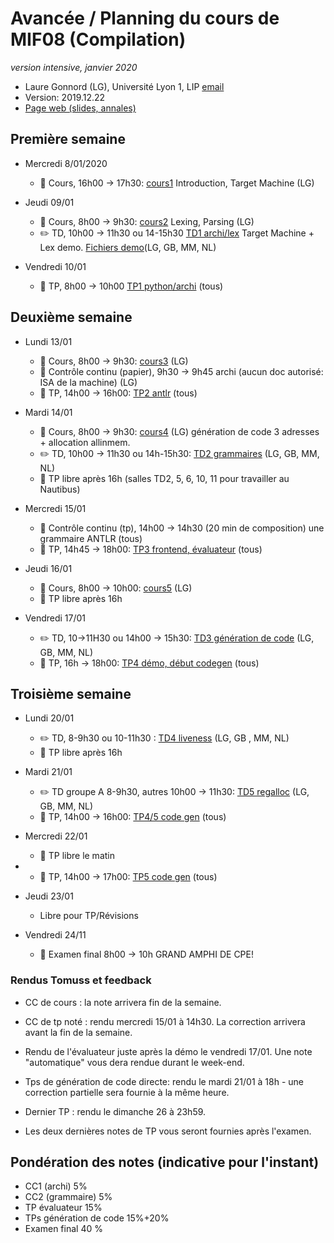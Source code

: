 # Avancée / Planning du cours de MIF08 (Compilation)
_version intensive, janvier 2020_

  * Laure Gonnord (LG), Université Lyon 1, LIP [email](mailto:laure.gonnord@univ-lyon1.fr)
  * Version: 2019.12.22
  * [Page web (slides, annales)](https://compil-lyon.gitlabpages.inria.fr/compil-lyon/)

## Première semaine

  - Mercredi 8/01/2020
     - :book: Cours, 16h00 -> 17h30:
       [cours1](https://compil-lyon.gitlabpages.inria.fr/compil-lyon/MIF081920_Lyon1/mif08_all_slides4p.pdf)
       Introduction, Target Machine (LG)
 
  - Jeudi 09/01
     - :book: Cours, 8h00 -> 9h30:
       [cours2](https://compil-lyon.gitlabpages.inria.fr/compil-lyon/MIF081920_Lyon1/mif08_all_slides4p.pdf)
       Lexing, Parsing (LG)
	 - :pencil2: TD, 10h00 -> 11h30 ou 14-15h30 [TD1
       archi/lex](https://compil-lyon.gitlabpages.inria.fr/compil-lyon/MIF081920_Lyon1/mif08_td1.pdf)
       Target Machine + Lex demo. [Fichiers
       demo](https://compil-lyon.gitlabpages.inria.fr/compil-lyon/MIF081920_Lyon1/ANTLR-demolex.tgz)(LG,
       GB, MM, NL)
   
  - Vendredi 10/01
	 - :hammer: TP, 8h00 -> 10h00 [TP1 python/archi](https://compil-lyon.gitlabpages.inria.fr/compil-lyon/MIF081920_Lyon1/mif08_tp1.pdf) (tous)

## Deuxième semaine

  - Lundi 13/01
    - :book: Cours, 8h00 -> 9h30:  [cours3](https://compil-lyon.gitlabpages.inria.fr/compil-lyon/MIF081920_Lyon1/mif08_all_slides4p.pdf) (LG)
	- :mag_right: Contrôle continu (papier), 9h30 -> 9h45 archi (aucun doc
      autorisé: ISA de la machine) (LG)
    - :hammer: TP, 14h00 -> 16h00: [TP2 antlr](https://compil-lyon.gitlabpages.inria.fr/compil-lyon/MIF081920_Lyon1/mif08_tp2.pdf) (tous)
  
  - Mardi 14/01
	- :book: Cours, 8h00 -> 9h30:
      [cours4](https://compil-lyon.gitlabpages.inria.fr/compil-lyon/MIF081920_Lyon1/mif08_all_slides4p.pdf)
      (LG) génération de code 3 adresses + allocation allinmem.
    - :pencil2: TD, 10h00 -> 11h30 ou 14h-15h30: [TD2
      grammaires](https://compil-lyon.gitlabpages.inria.fr/compil-lyon/MIF081920_Lyon1/mif08_td2.pdf)
      (LG, GB, MM, NL) 
	- :hammer: TP libre après 16h (salles TD2, 5, 6, 10, 11 pour travailler au Nautibus)
	
  - Mercredi 15/01
	- :mag_right: Contrôle continu (tp), 14h00 -> 14h30 (20 min de composition) une grammaire
      ANTLR (tous)
    - :hammer: TP, 14h45 -> 18h00: [TP3 frontend, évaluateur](https://compil-lyon.gitlabpages.inria.fr/compil-lyon/MIF081920_Lyon1/mif08_tp3.pdf) (tous)

  - Jeudi 16/01
  	- :book: Cours, 8h00 -> 10h00:  [cours5](https://compil-lyon.gitlabpages.inria.fr/compil-lyon/MIF081920_Lyon1/mif08_all_slides4p.pdf) (LG)
	- :hammer: TP libre après 16h
	
  - Vendredi 17/01
    - :pencil2: TD, 10->11H30 ou 14h00 -> 15h30: [TD3 génération de
      code](https://compil-lyon.gitlabpages.inria.fr/compil-lyon/MIF081920_Lyon1/cahier_exos_MIF08.pdf)
      (LG, GB,  MM, NL) 
    - :hammer: TP, 16h -> 18h00: [TP4 démo, début codegen](https://compil-lyon.gitlabpages.inria.fr/compil-lyon/MIF081920_Lyon1/mif08_tp4.pdf) (tous)
    

## Troisième semaine

  - Lundi 20/01
    - :pencil2: TD, 8-9h30  ou 10-11h30 : [TD4
      liveness](https://compil-lyon.gitlabpages.inria.fr/compil-lyon/MIF081920_Lyon1/cahier_exos_MIF08.pdf)
      (LG, GB , MM, NL) 
	- :hammer: TP libre après 16h
	
  - Mardi 21/01
	- :pencil2: TD groupe A 8-9h30, autres 10h00 -> 11h30: [TD5
      regalloc](https://compil-lyon.gitlabpages.inria.fr/compil-lyon/MIF081920_Lyon1/cahier_exos_MIF08.pdf)
      (LG, GB, MM, NL) 
	- :hammer: TP, 14h00 -> 16h00:  [TP4/5 code gen](https://compil-lyon.gitlabpages.inria.fr/compil-lyon/MIF081920_Lyon1/mif08_tp5.pdf) (tous)

  - Mercredi 22/01
	- :hammer: TP libre le matin
- 	- :hammer: TP, 14h00 -> 17h00:  [TP5 code gen](https://compil-lyon.gitlabpages.inria.fr/compil-lyon/MIF081920_Lyon1/mif08_tp5.pdf) (tous)

  - Jeudi 23/01
	- Libre pour TP/Révisions

  - Vendredi 24/11
	- :mag_right: Examen final 8h00 -> 10h GRAND AMPHI DE CPE!


### Rendus Tomuss et feedback

  - CC de cours : la note arrivera fin de la semaine.
  
  - CC de tp noté : rendu mercredi 15/01 à 14h30. La correction
    arrivera avant la fin de la semaine.

  - Rendu de l'évaluateur juste après la démo le vendredi 17/01. Une
    note "automatique" vous dera rendue durant le week-end.

  - Tps de génération de code directe: rendu le mardi 21/01 à 18h - une
    correction partielle sera fournie à la même heure. 
	
  - Dernier TP : rendu le dimanche 26 à 23h59.
  
  - Les deux dernières notes de TP vous seront fournies après l'examen.

## Pondération des notes (indicative pour l'instant)
  - CC1 (archi) 5%
  - CC2 (grammaire) 5%
  - TP évaluateur 15%
  - TPs génération de code 15%+20%
  - Examen final 40 %
